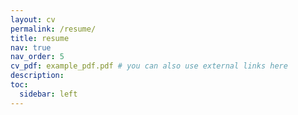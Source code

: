 ```yaml
---
layout: cv
permalink: /resume/
title: resume
nav: true
nav_order: 5
cv_pdf: example_pdf.pdf # you can also use external links here
description: 
toc:
  sidebar: left
---
```

